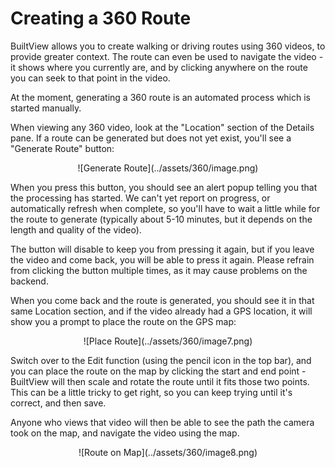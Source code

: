 # Creating a 360 Route

BuiltView allows you to create walking or driving routes using 360 videos, to provide greater context.  The route can even be used to navigate the video - it shows where you currently are, and by clicking anywhere on the route you can seek to that point in the video.

At the moment, generating a 360 route is an automated process which is started manually.

When viewing any 360 video, look at the "Location" section of the Details pane.  If a route can be generated but does not yet exist, you'll see a "Generate Route" button:

<center>
![Generate Route](../assets/360/image.png)
</center>

When you press this button, you should see an alert popup telling you that the processing has started.  We can't yet report on progress, or automatically refresh when complete, so you'll have to wait a little while for the route to generate (typically about 5-10 minutes, but it depends on the length and quality of the video).

The button will disable to keep you from pressing it again, but if you leave the video and come back, you will be able to press it again.  Please refrain from clicking the button multiple times, as it may cause problems on the backend.

When you come back and the route is generated, you should see it in that same Location section, and if the video already had a GPS location, it will show you a prompt to place the route on the GPS map:

<center>
![Place Route](../assets/360/image7.png)
</center>

Switch over to the Edit function (using the pencil icon in the top bar), and you can place the route on the map by clicking the start and end point - BuiltView will then scale and rotate the route until it fits those two points.  This can be a little tricky to get right, so you can keep trying until it's correct, and then save.

Anyone who views that video will then be able to see the path the camera took on the map, and navigate the video using the map.

<center>
![Route on Map](../assets/360/image8.png)
</center>